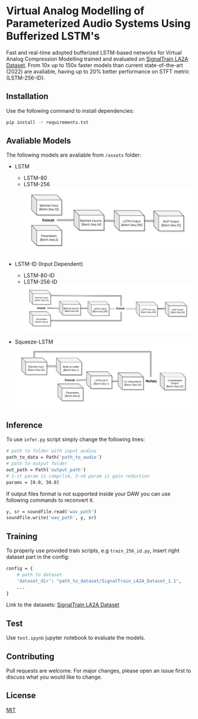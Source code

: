 # Virtual Analog Modelling of Parameterized Audio Systems Using Bufferized LSTM's

Fast and real-time adopted bufferized LSTM-based networks for Virtual Analog Compression Modelling trained and evaluated on [SignalTrain LA2A Dataset](https://zenodo.org/record/3824876). From 10x up to 150x faster models than current state-of-the-art (2022) are avaliable, having up to 20% better performance on STFT metric (LSTM-256-ID).

## Installation

Use the following command to install dependencies:

```bash
pip install -r requirements.txt
```

## Avaliable Models
The following models are avaliable from `/assets` folder:
- LSTM
  - LSTM-80
  - LSTM-256
    ![Alt text](img/LSTM-256.png?raw=true "Squeeze-LSTM Architecture")

- LSTM-ID (Input Dependent) 
  - LSTM-80-ID
  - LSTM-256-ID
  ![Alt text](img/LSTM-256-ID2.png?raw=true "Squeeze-LSTM Architecture")

- Squeeze-LSTM
    ![Alt text](img/Squeeze-LSTM.png?raw=true "Squeeze-LSTM Architecture")


## Inference
To use `infer.py` script simply change the following lines:

```bash
# path to folder with input audios
path_to_data = Path('path_to_audio')
# path to output folder
out_path = Path('output_path')
# 1-st param is comp/lim, 2-nd param is gain reduction
params = [0.0, 50.0]
```
If output files format is not supported inside your DAW you can use following commands to reconvert it. 
```bash
y, sr = soundfile.read('wav_path')
soundfile.write('wav_path', y, sr)
```

## Training

To properly use provided train scripts, e.g `train_256_id.py`, insert right dataset part in the config:

```bash
config = {
    # path to dataset 
    'dataset_dir': "path_to_dataset/SignalTrain_LA2A_Dataset_1.1",
    ...
}
```

Link to the datasets: [SignalTrain LA2A Dataset](https://zenodo.org/record/3824876)

## Test

Use `test.ipynb` jupyter notebook to evaluate the models. 

## Contributing

Pull requests are welcome. For major changes, please open an issue first to discuss what you would like to change.

## License

[MIT](https://choosealicense.com/licenses/mit/)